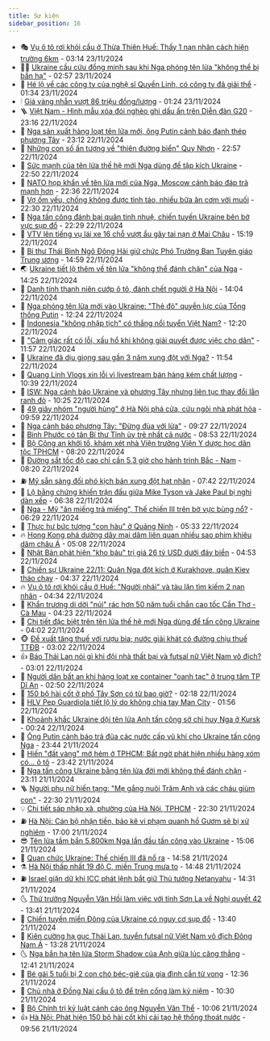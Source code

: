 ```yaml
---
title: Sự kiện
sidebar_position: 16
---
```


<!-- dantri-su-kien:START -->
- 🎭 [Vụ ô tô rơi khỏi cầu ở Thừa Thiên Huế: Thấy 1 nạn nhân cách hiện trường 6km](https://dantri.com.vn/xa-hoi/vu-o-to-roi-khoi-cau-o-thua-thien-hue-thay-1-nan-nhan-cach-hien-truong-6km-20241123095346340.htm) - 03:14 23/11/2024
- 👨‍🏫 [Ukraine cầu cứu đồng minh sau khi Nga phóng tên lửa &quot;không thể bị bắn hạ&quot;](https://dantri.com.vn/the-gioi/ukraine-cau-cuu-dong-minh-sau-khi-nga-phong-ten-lua-khong-the-bi-ban-ha-20241123094207078.htm) - 02:57 23/11/2024
- 🌮 [Hé lộ về các công ty của nghệ sĩ Quyền Linh, có công ty đã giải thể](https://dantri.com.vn/kinh-doanh/he-lo-ve-cac-cong-ty-cua-nghe-si-quyen-linh-co-cong-ty-da-giai-the-20241122151125115.htm) - 01:34 23/11/2024
- 🕯 [Giá vàng nhẫn vượt 86 triệu đồng/lượng](https://dantri.com.vn/kinh-doanh/gia-vang-nhan-vuot-86-trieu-dongluong-20241123001303048.htm) - 01:24 23/11/2024
- 🪜 [Việt Nam - Hình mẫu xóa đói nghèo ghi dấu ấn trên Diễn đàn G20](https://dantri.com.vn/xa-hoi/viet-nam-hinh-mau-xoa-doi-ngheo-ghi-dau-an-tren-dien-dan-g20-20241122155006138.htm) - 23:16 22/11/2024
- 🐘 [Nga sản xuất hàng loạt tên lửa mới, ông Putin cảnh báo đanh thép phương Tây](https://dantri.com.vn/the-gioi/nga-san-xuat-hang-loat-ten-lua-moi-ong-putin-canh-bao-danh-thep-phuong-tay-20241123001106911.htm) - 23:12 22/11/2024
- 🤔 [Những con số ấn tượng về &quot;thiên đường biển&quot; Quy Nhơn](https://dantri.com.vn/du-lich/nhung-con-so-an-tuong-ve-thien-duong-bien-quy-nhon-20241114205640334.htm) - 22:57 22/11/2024
- 🧠 [Sức mạnh của tên lửa thế hệ mới Nga dùng để tập kích Ukraine](https://dantri.com.vn/the-gioi/suc-manh-cua-ten-lua-the-he-moi-nga-dung-de-tap-kich-ukraine-20241123043506028.htm) - 22:50 22/11/2024
- 📝 [NATO họp khẩn về tên lửa mới của Nga, Moscow cảnh báo đáp trả mạnh hơn](https://dantri.com.vn/the-gioi/nato-hop-khan-ve-ten-lua-moi-cua-nga-moscow-canh-bao-dap-tra-manh-hon-20241123053216917.htm) - 22:36 22/11/2024
- 🦏 [Vợ ốm yếu, chồng không được tỉnh táo, nhiều bữa ăn cơm với muối](https://dantri.com.vn/tam-long-nhan-ai/vo-om-yeu-chong-khong-duoc-tinh-tao-nhieu-bua-an-com-voi-muoi-20241119010402228.htm) - 22:30 22/11/2024
- 🥰 [Nga tấn công đánh bại quân tinh nhuệ, chiến tuyến Ukraine bên bờ vực sụp đổ](https://dantri.com.vn/the-gioi/nga-tan-cong-danh-bai-quan-tinh-nhue-chien-tuyen-ukraine-ben-bo-vuc-sup-do-20241123005345263.htm) - 22:29 22/11/2024
- 🤗 [VTV lên tiếng vụ lái xe 16 chỗ vượt ẩu gây tai nạn ở Mai Châu](https://dantri.com.vn/xa-hoi/vtv-len-tieng-vu-lai-xe-16-cho-vuot-au-gay-tai-nan-o-mai-chau-20241122220651482.htm) - 15:19 22/11/2024
- 🌈 [Bí thư Thái Bình Ngô Đông Hải giữ chức Phó Trưởng Ban Tuyên giáo Trung ương](https://dantri.com.vn/xa-hoi/bi-thu-thai-binh-ngo-dong-hai-giu-chuc-pho-truong-ban-tuyen-giao-trung-uong-20241122215905764.htm) - 14:59 22/11/2024
- 🌏 [Ukraine tiết lộ thêm về tên lửa &quot;không thể đánh chặn&quot; của Nga](https://dantri.com.vn/the-gioi/ukraine-tiet-lo-them-ve-ten-lua-khong-the-danh-chan-cua-nga-20241122195947312.htm) - 14:25 22/11/2024
- 💄 [Danh tính thanh niên cướp ô tô, đánh chết người ở Hà Nội](https://dantri.com.vn/phap-luat/danh-tinh-thanh-nien-cuop-o-to-danh-chet-nguoi-o-ha-noi-20241122203519081.htm) - 14:04 22/11/2024
- 👺 [Nga phóng tên lửa mới vào Ukraine: &quot;Thẻ đỏ&quot; quyền lực của Tổng thống Putin](https://dantri.com.vn/the-gioi/nga-phong-ten-lua-moi-vao-ukraine-the-do-quyen-luc-cua-tong-thong-putin-20241122182410270.htm) - 12:24 22/11/2024
- 👹 [Indonesia &quot;không nhập tịch&quot; có thắng nổi tuyển Việt Nam?](https://dantri.com.vn/the-thao/indonesia-khong-nhap-tich-co-thang-noi-tuyen-viet-nam-20241122190429914.htm) - 12:20 22/11/2024
- 🌊 [&quot;Cảm giác rất có lỗi, xấu hổ khi không giải quyết được việc cho dân&quot;](https://dantri.com.vn/xa-hoi/cam-giac-rat-co-loi-xau-ho-khi-khong-giai-quyet-duoc-viec-cho-dan-20241122183454458.htm) - 11:57 22/11/2024
- 🤠 [Ukraine đã dịu giọng sau gần 3 năm xung đột với Nga?](https://dantri.com.vn/the-gioi/ukraine-da-diu-giong-sau-gan-3-nam-xung-dot-voi-nga-20241122161942184.htm) - 11:54 22/11/2024
- 🎊 [Quang Linh Vlogs xin lỗi vì livestream bán hàng kém chất lượng](https://dantri.com.vn/kinh-doanh/quang-linh-vlogs-xin-loi-vi-livestream-ban-hang-kem-chat-luong-20241122171017008.htm) - 10:39 22/11/2024
- 🐘 [ISW: Nga cảnh báo Ukraine và phương Tây nhưng liên tục thay đổi lằn ranh đỏ](https://dantri.com.vn/the-gioi/isw-nga-canh-bao-ukraine-va-phuong-tay-nhung-lien-tuc-thay-doi-lan-ranh-do-20241122115705444.htm) - 10:25 22/11/2024
- 💂 [49 giây nhóm &quot;người hùng&quot; ở Hà Nội phá cửa, cứu ngôi nhà phát hỏa](https://dantri.com.vn/an-sinh/49-giay-nhom-nguoi-hung-o-ha-noi-pha-cua-cuu-ngoi-nha-phat-hoa-20241122164121915.htm) - 09:59 22/11/2024
- 👹 [Nga cảnh báo phương Tây: &quot;Đừng đùa với lửa&quot;](https://dantri.com.vn/the-gioi/nga-canh-bao-phuong-tay-dung-dua-voi-lua-20241122160626342.htm) - 09:27 22/11/2024
- 🦒 [Bình Phước có tân Bí thư Tỉnh ủy trẻ nhất cả nước](https://dantri.com.vn/xa-hoi/binh-phuoc-co-tan-bi-thu-tinh-uy-tre-nhat-ca-nuoc-20241122154257049.htm) - 08:53 22/11/2024
- 🗽 [Bộ Công an khởi tố, khám xét nhà Viện trưởng Viện Y dược học dân tộc TPHCM](https://dantri.com.vn/phap-luat/bo-cong-an-khoi-to-kham-xet-nha-vien-truong-vien-y-duoc-hoc-dan-toc-tphcm-20241122133225902.htm) - 08:20 22/11/2024
- 💄 [Đường sắt tốc độ cao chỉ cần 5,3 giờ cho hành trình Bắc - Nam](https://dantri.com.vn/xa-hoi/duong-sat-toc-do-cao-chi-can-53-gio-cho-hanh-trinh-bac-nam-20241122145338435.htm) - 08:20 22/11/2024
- ⛽️ [Mỹ sẵn sàng đối phó kịch bản xung đột hạt nhân](https://dantri.com.vn/the-gioi/my-san-sang-doi-pho-kich-ban-xung-dot-hat-nhan-20241122141244196.htm) - 07:42 22/11/2024
- 🥷 [Lộ bằng chứng khiến trận đấu giữa Mike Tyson và Jake Paul bị nghi dàn xếp](https://dantri.com.vn/the-thao/lo-bang-chung-khien-tran-dau-giua-mike-tyson-va-jake-paul-bi-nghi-dan-xep-20241122133815229.htm) - 06:38 22/11/2024
- 🤖 [Nga - Mỹ &quot;ăn miếng trả miếng&quot;, Thế chiến III trên bờ vực bùng nổ?](https://dantri.com.vn/the-gioi/nga-my-an-mieng-tra-mieng-the-chien-iii-tren-bo-vuc-bung-no-20241122125159475.htm) - 06:29 22/11/2024
- 🌊 [Thực hư bức tượng &quot;con hàu&quot; ở Quảng Ninh](https://dantri.com.vn/xa-hoi/thuc-hu-buc-tuong-con-hau-o-quang-ninh-20241122113505471.htm) - 05:33 22/11/2024
- 🔥 [Hong Kong phá dường dây mại dâm liên quan nhiều sao phim khiêu dâm châu Á](https://dantri.com.vn/the-gioi/hong-kong-pha-duong-day-mai-dam-lien-quan-nhieu-sao-phim-khieu-dam-chau-a-20241122111541767.htm) - 05:08 22/11/2024
- 🦏 [Nhật Bản phát hiện &quot;kho báu&quot; trị giá 26 tỷ USD dưới đáy biển](https://dantri.com.vn/the-gioi/nhat-ban-phat-hien-kho-bau-tri-gia-26-ty-usd-duoi-day-bien-20241122114244585.htm) - 04:53 22/11/2024
- 🐘 [Chiến sự Ukraine 22/11: Quân Nga đột kích ở Kurakhove, quân Kiev tháo chạy](https://dantri.com.vn/the-gioi/chien-su-ukraine-2211-quan-nga-dot-kich-o-kurakhove-quan-kiev-thao-chay-20241122112719891.htm) - 04:37 22/11/2024
- 🔥 [Vụ ô tô rơi khỏi cầu ở Huế: &quot;Người nhái&quot; và tàu lặn tìm kiếm 2 nạn nhân](https://dantri.com.vn/xa-hoi/vu-o-to-roi-khoi-cau-o-hue-nguoi-nhai-va-tau-lan-tim-kiem-2-nan-nhan-20241122110518881.htm) - 04:34 22/11/2024
- 💼 [Khẩn trương di dời &quot;núi&quot; rác hơn 50 năm tuổi chắn cao tốc Cần Thơ - Cà Mau](https://dantri.com.vn/xa-hoi/khan-truong-di-doi-nui-rac-hon-50-nam-tuoi-chan-cao-toc-can-tho-ca-mau-20241122110215307.htm) - 04:23 22/11/2024
- 🚀 [Chi tiết đặc biệt trên tên lửa thế hệ mới Nga dùng để tấn công Ukraine](https://dantri.com.vn/the-gioi/chi-tiet-dac-biet-tren-ten-lua-the-he-moi-nga-dung-de-tan-cong-ukraine-20241122102950860.htm) - 04:02 22/11/2024
- 🐵 [Đề xuất tăng thuế với rượu bia; nước giải khát có đường chịu thuế TTĐB](https://dantri.com.vn/kinh-doanh/de-xuat-tang-thue-voi-ruou-bia-nuoc-giai-khat-co-duong-chiu-thue-ttdb-20241122094839933.htm) - 03:02 22/11/2024
- 👍 [Báo Thái Lan nói gì khi đội nhà thất bại và futsal nữ Việt Nam vô địch?](https://dantri.com.vn/the-thao/bao-thai-lan-noi-gi-khi-doi-nha-that-bai-va-futsal-nu-viet-nam-vo-dich-20241122100120310.htm) - 03:01 22/11/2024
- 🚦 [Người dân bất an khi hàng loạt xe container &quot;oanh tạc&quot; ở trung tâm TP Dĩ An](https://dantri.com.vn/xa-hoi/nguoi-dan-bat-an-khi-hang-loat-xe-container-oanh-tac-o-trung-tam-tp-di-an-20241122084001440.htm) - 02:50 22/11/2024
- 🥸 [150 bộ hài cốt ở phố Tây Sơn có từ bao giờ?](https://dantri.com.vn/xa-hoi/150-bo-hai-cot-o-pho-tay-son-co-tu-bao-gio-20241122090430906.htm) - 02:18 22/11/2024
- 🥷 [HLV Pep Guardiola tiết lộ lý do không chia tay Man City](https://dantri.com.vn/the-thao/hlv-pep-guardiola-tiet-lo-ly-do-khong-chia-tay-man-city-20241122080217942.htm) - 01:56 22/11/2024
- 🤡 [Khoảnh khắc Ukraine dội tên lửa Anh tấn công sở chỉ huy Nga ở Kursk](https://dantri.com.vn/the-gioi/khoanh-khac-ukraine-doi-ten-lua-anh-tan-cong-so-chi-huy-nga-o-kursk-20241122065029025.htm) - 00:24 22/11/2024
- 🥳 [Ông Putin cảnh báo trả đũa các nước cấp vũ khí cho Ukraine tấn công Nga](https://dantri.com.vn/the-gioi/ong-putin-canh-bao-tra-dua-cac-nuoc-cap-vu-khi-cho-ukraine-tan-cong-nga-20241122061639071.htm) - 23:44 21/11/2024
- 🤩 [Hiến &quot;đất vàng&quot; mở hẻm ở TPHCM: Bất ngờ phát hiện nhiều hàng xóm có... ô tô](https://dantri.com.vn/doi-song/hien-dat-vang-mo-hem-o-tphcm-bat-ngo-phat-hien-nhieu-hang-xom-co-o-to-20241122011018271.htm) - 23:42 21/11/2024
- 🎡 [Nga tấn công Ukraine bằng tên lửa đời mới không thể đánh chặn](https://dantri.com.vn/the-gioi/nga-tan-cong-ukraine-bang-ten-lua-doi-moi-khong-the-danh-chan-20241122044353157.htm) - 23:11 21/11/2024
- 🪜 [Người phụ nữ hiến tạng: &quot;Mẹ gắng nuôi Trâm Anh và các cháu giùm con&quot;](https://dantri.com.vn/tam-long-nhan-ai/nguoi-phu-nu-hien-tang-me-gang-nuoi-tram-anh-va-cac-chau-gium-con-20241115161335833.htm) - 22:30 21/11/2024
- 💡 [Chi tiết sáp nhập xã, phường của Hà Nội, TPHCM](https://dantri.com.vn/xa-hoi/chi-tiet-sap-nhap-xa-phuong-cua-ha-noi-tphcm-20241122000958694.htm) - 22:30 21/11/2024
- ⛽️ [Hà Nội: Cán bộ nhận tiền, bảo kê vi phạm quanh hồ Gươm sẽ bị xử nghiêm](https://dantri.com.vn/xa-hoi/ha-noi-can-bo-nhan-tien-bao-ke-vi-pham-quanh-ho-guom-se-bi-xu-nghiem-20241120101543240.htm) - 17:00 21/11/2024
- 😎 [Tên lửa tầm bắn 5.800km Nga lần đầu tấn công vào Ukraine](https://dantri.com.vn/the-gioi/ten-lua-tam-ban-5800km-nga-lan-dau-tan-cong-vao-ukraine-20241121215552394.htm) - 15:06 21/11/2024
- 🗽 [Quan chức Ukraine: Thế chiến III đã nổ ra](https://dantri.com.vn/the-gioi/quan-chuc-ukraine-the-chien-iii-da-no-ra-20241121212017649.htm) - 14:58 21/11/2024
- ⚗️ [Hà Nội thấp nhất 19 độ C, miền Trung mưa to](https://dantri.com.vn/xa-hoi/ha-noi-thap-nhat-19-do-c-mien-trung-mua-to-20241121213537137.htm) - 14:48 21/11/2024
- ⛽️ [Israel giận dữ khi ICC phát lệnh bắt giữ Thủ tướng Netanyahu](https://dantri.com.vn/the-gioi/israel-gian-du-khi-icc-phat-lenh-bat-giu-thu-tuong-netanyahu-20241121212558564.htm) - 14:31 21/11/2024
- 🌜 [Thứ trưởng Nguyễn Văn Hồi làm việc với tỉnh Sơn La về Nghị quyết 42](https://dantri.com.vn/tam-long-nhan-ai/thu-truong-nguyen-van-hoi-lam-viec-voi-tinh-son-la-ve-nghi-quyet-42-20241121185227138.htm) - 13:41 21/11/2024
- 🦩 [Chiến tuyến miền Đông của Ukraine có nguy cơ sụp đổ](https://dantri.com.vn/the-gioi/chien-tuyen-mien-dong-cua-ukraine-co-nguy-co-sup-do-20241121203412818.htm) - 13:40 21/11/2024
- 🦒 [Kiên cường hạ gục Thái Lan, tuyển futsal nữ Việt Nam vô địch Đông Nam Á](https://dantri.com.vn/the-thao/kien-cuong-ha-guc-thai-lan-tuyen-futsal-nu-viet-nam-vo-dich-dong-nam-a-20241121202846398.htm) - 13:28 21/11/2024
- 🌜 [Nga bắn hạ tên lửa Storm Shadow của Anh giữa lúc căng thẳng](https://dantri.com.vn/the-gioi/nga-ban-ha-ten-lua-storm-shadow-cua-anh-giua-luc-cang-thang-20241121171526847.htm) - 12:41 21/11/2024
- 🐎 [Bé gái 5 tuổi bị 2 con chó béc-giê của gia đình cắn tử vong](https://dantri.com.vn/xa-hoi/be-gai-5-tuoi-bi-2-con-cho-bec-gie-cua-gia-dinh-can-tu-vong-20241121192515948.htm) - 12:36 21/11/2024
- 🌋 [Chủ nhà ở Đồng Nai cẩu ô tô để trên cổng làm kỷ niệm](https://dantri.com.vn/xa-hoi/chu-nha-o-dong-nai-cau-o-to-de-tren-cong-lam-ky-niem-20241121163113520.htm) - 10:30 21/11/2024
- 🧰 [Bộ Chính trị kỷ luật cảnh cáo ông Nguyễn Văn Thể](https://dantri.com.vn/xa-hoi/bo-chinh-tri-ky-luat-canh-cao-ong-nguyen-van-the-20241121165816301.htm) - 10:06 21/11/2024
- 👍 [Hà Nội: Phát hiện 150 bộ hài cốt khi cải tạo hệ thống thoát nước](https://dantri.com.vn/xa-hoi/ha-noi-phat-hien-150-bo-hai-cot-khi-cai-tao-he-thong-thoat-nuoc-20241121164713512.htm) - 09:56 21/11/2024<!-- dantri-su-kien:END -->
